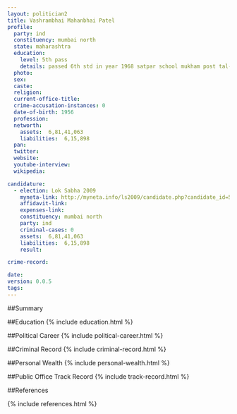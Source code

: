```yaml
---
layout: politician2
title: Vashrambhai Mahanbhai Patel
profile: 
  party: ind
  constituency: mumbai north
  state: maharashtra
  education: 
    level: 5th pass
    details: passed 6th std in year 1968 satpar school mukham post tal-kottada sangani satpar dist rajkot state gujarat
  photo: 
  sex: 
  caste: 
  religion: 
  current-office-title: 
  crime-accusation-instances: 0
  date-of-birth: 1956
  profession: 
  networth: 
    assets:  6,81,41,063
    liabilities:  6,15,898
  pan: 
  twitter: 
  website: 
  youtube-interview: 
  wikipedia: 

candidature: 
  - election: Lok Sabha 2009
    myneta-link: http://myneta.info/ls2009/candidate.php?candidate_id=5391
    affidavit-link: 
    expenses-link: 
    constituency: mumbai north 
    party: ind
    criminal-cases: 0
    assets:  6,81,41,063
    liabilities:  6,15,898
    result:  

crime-record: 

date: 
version: 0.0.5
tags: 
---
```

##Summary


##Education
{% include education.html %}


##Political Career
{% include political-career.html %}


##Criminal Record
{% include criminal-record.html %}


##Personal Wealth
{% include personal-wealth.html %}


##Public Office Track Record
{% include track-record.html %}


##References


{% include references.html %}